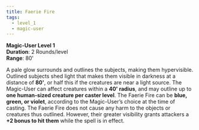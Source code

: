 ```yaml
---
title: Faerie Fire
tags:
  - level_1
  - magic-user
---
```

**Magic-User Level 1**  
**Duration**: 2 Rounds/level  
**Range**: 80'  

A pale glow surrounds and outlines the subjects, making them hypervisible. Outlined subjects shed light that makes them visible in darkness at a distance of **80'**, or half this if the creatures are near a light source. The Magic-User can affect creatures within a **40' radius**, and may outline up to **one human-sized creature per caster level**. The Faerie Fire can be **blue, green, or violet**, according to the Magic-User’s choice at the time of casting. The Faerie Fire does not cause any harm to the objects or creatures thus outlined. However, their greater visibility grants attackers a **+2 bonus to hit them** while the spell is in effect.  
